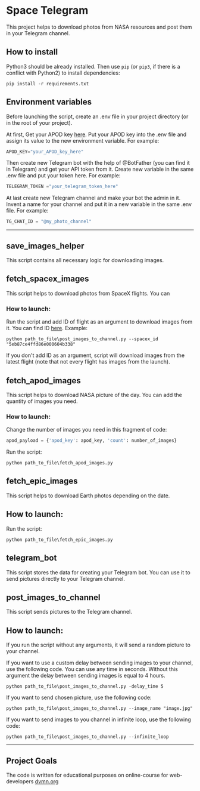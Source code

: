 # Space Telegram

This project helps to download photos from NASA resources and post them in your Telegram channel.

## How to install

Python3 should be already installed. 
Then use `pip` (or `pip3`, if there is a conflict with Python2) to install dependencies:
```
pip install -r requirements.txt
```

## Environment variables

Before launching the script, create an .env file in your project directory (or in the root of your project).

At first, Get your APOD key [here](https://api.nasa.gov/#apod). Put your APOD key into the .env file and assign its value to the new environment variable. For example:

```python 
APOD_KEY="your_APOD_key_here"
```
Then create new Telegram bot with the help of @BotFather (you can find it in Telegram) and get your API token from it.
Create new variable in the same .env file and put your token here. For example:

```python 
TELEGRAM_TOKEN ="your_telegram_token_here"
```
At last create new Telegram channel and make your bot the admin in it. Invent a name for your channel and put it 
in a new variable in the same .env file. For example:

```python 
TG_CHAT_ID = "@my_photo_channel"
```

---
## save_images_helper

This script contains all necessary logic for downloading images.

## fetch_spacex_images

This script helps to download photos from SpaceX flights. You can

### How to launch:

Run the script and add ID of flight as an argument to download images from it.
You can find ID [here](https://api.spacexdata.com/v5/launches/). Example:

```
python path_to_file\post_images_to_channel.py --spacex_id "5eb87ce4ffd86e000604b338"
```
If you don't add ID as an argument, script will download images from the latest flight (note that not every flight has images from the launch).

## fetch_apod_images

This script helps to download NASA picture of the day. You can add the quantity of images you need.

### How to launch:

Change the number of images you need in this fragment of code:

```python 
apod_payload = {'apod_key': apod_key, 'count': number_of_images}
```
Run the script:

```
python path_to_file\fetch_apod_images.py
```

## fetch_epic_images

This script helps to download Earth photos depending on the date.

## How to launch:

Run the script:

```
python path_to_file\fetch_epic_images.py
```
## telegram_bot

This script stores the data for creating your Telegram bot.
You can use it to send pictures directly to your Telegram channel.

## post_images_to_channel

This script sends pictures to the Telegram channel.

## How to launch:

If you run the script without any arguments, it will send a random picture to your channel.

If you want to use a custom delay between sending images to your channel, use the following code.
You can use any time in seconds.
Without this argument the delay between sending images is equal to 4 hours.

```
python path_to_file\post_images_to_channel.py -delay_time 5
```

If you want to send chosen picture, use the following code:

```
python path_to_file\post_images_to_channel.py --image_name "image.jpg"
```

If you want to send images to you channel in infinite loop, use the following code:

```
python path_to_file\post_images_to_channel.py --infinite_loop
```

---
## Project Goals

The code is written for educational purposes on online-course for web-developers [dvmn.org](https://dvmn.org/)